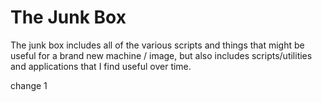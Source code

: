 # The Junk Box

The junk box includes all of the various scripts and things that might be useful for a brand new machine / image, but also includes scripts/utilities and applications that I find useful over time.


change 1
